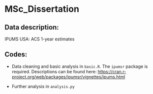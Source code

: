 # MSc_Dissertation
## Data description: 
IPUMS USA: ACS 1-year estimates
## Codes:
- Data cleaning and basic analysis in ``basic.R``. The ``ipumsr`` package is required. Descriptions can be found here: https://cran.r-project.org/web/packages/ipumsr/vignettes/ipums.html

- Further analysis in ``analysis.py``
